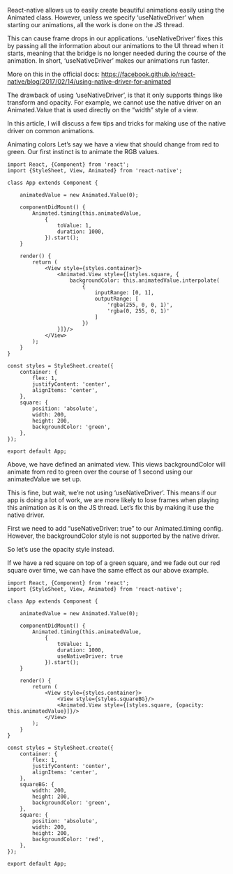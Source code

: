 React-native allows us to easily create beautiful animations easily using the Animated class. However, unless we specify ‘useNativeDriver’ when starting our animations, all the work is done on the JS thread.

This can cause frame drops in our applications. ‘useNativeDriver’ fixes this by passing all the information about our animations to the UI thread when it starts, meaning that the bridge is no longer needed during the course of the animation. In short, ‘useNativeDriver’ makes our animations run faster.

More on this in the official docs: https://facebook.github.io/react-native/blog/2017/02/14/using-native-driver-for-animated

The drawback of using ‘useNativeDriver’, is that it only supports things like transform and opacity. For example, we cannot use the native driver on an Animated.Value that is used directly on the “width” style of a view.

In this article, I will discuss a few tips and tricks for making use of the native driver on common animations.

>

Animating colors
Let’s say we have a view that should change from red to green. Our first instinct is to animate the RGB values.

```
import React, {Component} from 'react';
import {StyleSheet, View, Animated} from 'react-native';

class App extends Component {

    animatedValue = new Animated.Value(0);

    componentDidMount() {
        Animated.timing(this.animatedValue,
            {
                toValue: 1,
                duration: 1000,
            }).start();
    }

    render() {
        return (
            <View style={styles.container}>
                <Animated.View style={[styles.square, {
                    backgroundColor: this.animatedValue.interpolate(
                        {
                            inputRange: [0, 1],
                            outputRange: [
                                'rgba(255, 0, 0, 1)',
                                'rgba(0, 255, 0, 1)'
                            ]
                        })
                }]}/>
            </View>
        );
    }
}

const styles = StyleSheet.create({
    container: {
        flex: 1,
        justifyContent: 'center',
        alignItems: 'center',
    },
    square: {
        position: 'absolute',
        width: 200,
        height: 200,
        backgroundColor: 'green',
    },
});

export default App;
```


Above, we have defined an animated view. This views backgroundColor will animate from red to green over the course of 1 second using our animatedValue we set up.

This is fine, but wait, we’re not using ‘useNativeDriver’. This means if our app is doing a lot of work, we are more likely to lose frames when playing this animation as it is on the JS thread. Let’s fix this by making it use the native driver.

First we need to add “useNativeDriver: true” to our Animated.timing config. However, the backgroundColor style is not supported by the native driver.

So let’s use the opacity style instead.


If we have a red square on top of a green square, and we fade out our red square over time, we can have the same effect as our above example.

```
import React, {Component} from 'react';
import {StyleSheet, View, Animated} from 'react-native';

class App extends Component {

    animatedValue = new Animated.Value(0);

    componentDidMount() {
        Animated.timing(this.animatedValue,
            {
                toValue: 1,
                duration: 1000,
                useNativeDriver: true
            }).start();
    }

    render() {
        return (
            <View style={styles.container}>
                <View style={styles.squareBG}/>
                <Animated.View style={[styles.square, {opacity: this.animatedValue}]}/>
            </View>
        );
    }
}

const styles = StyleSheet.create({
    container: {
        flex: 1,
        justifyContent: 'center',
        alignItems: 'center',
    },
    squareBG: {
        width: 200,
        height: 200,
        backgroundColor: 'green',
    },
    square: {
        position: 'absolute',
        width: 200,
        height: 200,
        backgroundColor: 'red',
    },
});

export default App;
```



